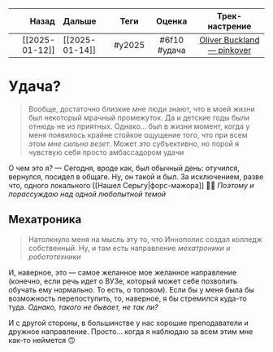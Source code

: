 |          Назад | Дальше         |  Теги  |    Оценка    |                                      Трек-настрение                                       |
| --------------:|:-------------- |:------:|:------------:|:-----------------------------------------------------------------------------------------:|
| [[2025-01-12]] | [[2025-01-14]] | #y2025 | #6f10 #удача | [Oliver Buckland — pinkover](https://youtube.com/watch?v=J5XPk6qPQzQ&si=TEAVSt9d0at1vu6z) |

# Удача?
> Вообще, достаточно близкие мне люди знают, что в моей жизни был некоторый мрачный промежуток. Да и детские годы были отнюдь не из приятных. Однако... был в жизни момент, когда у меня появилось крайне стойкое ощущение того, что при всем этом *мне сильно везет*. Может это субъективно, но порой я чувствую себя просто амбассадором удачи

О чем это я? — Сегодня, вроде как, был обычный день: отучился, вернулся, посидел в общаге. Ну, он такой и был. За исключением, разве что, одного локального [[Нашел Серьгу|форс-мажора]] 🤷‍♂️ *Поэтому и порассуждаю над одной любопытной темой*

## Мехатроника
> Натолкнуло меня на мысль эту то, что Иннополис создал колледж собственный. Ну, и там есть направление *мехатроники и робототехники*

И, наверное, это — самое желанное мое желанное направление (конечно, если речь идет о ВУЗе, который может себе позволить обучать ему нормально. То есть, о топовом). Если бы у меня была бы возможность перепоступить, то, наверное, я бы стремился куда-то туда. *Однако, такого не бывает, не так ли?*

И с другой стороны, в большинстве у нас хорошие преподаватели и дружное направление. Просто... когда я наблюдаю за всем этим мне как-то неймется 🙃
